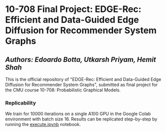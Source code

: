# 10-708 Final Project: EDGE-Rec: Efficient and Data-Guided Edge Diffusion for Recommender System Graphs
## *Authors: Edoardo Botta, Utkarsh Priyam, Hemit Shah*

This is the official repository of "EDGE-Rec: Efficient and Data-Guided Edge Diffusion for Recommender System Graphs", submitted as final project for the CMU course 10-708: Probabilistic Graphical Models.

### Replicability
We train for 10000 iterations on a single A100 GPU in the Google Colab environment with batch size 16.
Results can be replicated step-by-step by running the [execute.ipynb](https://github.com/upriyam-cmu/10-708-Final-Project/blob/main/execute.ipynb) notebook.
